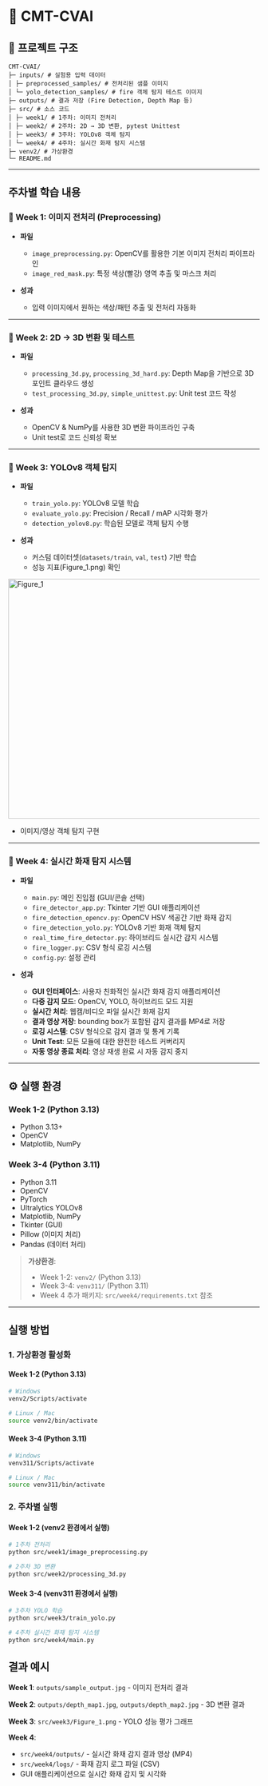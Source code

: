 # 📘 CMT-CVAI 

## 📂 프로젝트 구조
```
CMT-CVAI/
├─ inputs/ # 실험용 입력 데이터
│ ├─ preprocessed_samples/ # 전처리된 샘플 이미지
│ └─ yolo_detection_samples/ # fire 객체 탐지 테스트 이미지
├─ outputs/ # 결과 저장 (Fire Detection, Depth Map 등)
├─ src/ # 소스 코드
│ ├─ week1/ # 1주차: 이미지 전처리
│ ├─ week2/ # 2주차: 2D → 3D 변환, pytest Unittest
│ ├─ week3/ # 3주차: YOLOv8 객체 탐지
│ └─ week4/ # 4주차: 실시간 화재 탐지 시스템
├─ venv2/ # 가상환경
└─ README.md
```
---

## 주차별 학습 내용

### 🔹 Week 1: 이미지 전처리 (Preprocessing)
- **파일**  
  - `image_preprocessing.py`: OpenCV를 활용한 기본 이미지 전처리 파이프라인  
  - `image_red_mask.py`: 특정 색상(빨강) 영역 추출 및 마스크 처리  

- **성과**  
  - 입력 이미지에서 원하는 색상/패턴 추출 및 전처리 자동화  

---

### 🔹 Week 2: 2D → 3D 변환 및 테스트
- **파일**  
  - `processing_3d.py`, `processing_3d_hard.py`: Depth Map을 기반으로 3D 포인트 클라우드 생성  
  - `test_processing_3d.py`, `simple_unittest.py`: Unit test 코드 작성  

- **성과**  
  - OpenCV & NumPy를 사용한 3D 변환 파이프라인 구축  
  - Unit test로 코드 신뢰성 확보  

---

### 🔹 Week 3: YOLOv8 객체 탐지
- **파일**  
  - `train_yolo.py`: YOLOv8 모델 학습  
  - `evaluate_yolo.py`: Precision / Recall / mAP 시각화 평가  
  - `detection_yolov8.py`: 학습된 모델로 객체 탐지 수행  

- **성과**  
  - 커스텀 데이터셋(`datasets/train`, `val`, `test`) 기반 학습  
  - 성능 지표(Figure_1.png) 확인 
<img width="640" height="480" alt="Figure_1" src="https://github.com/user-attachments/assets/3c0afd22-d41d-4f3a-ad44-2b71ddcabe66" />
 
  - 이미지/영상 객체 탐지 구현  

---

### 🔹 Week 4: 실시간 화재 탐지 시스템
- **파일**  
  - `main.py`: 메인 진입점 (GUI/콘솔 선택)  
  - `fire_detector_app.py`: Tkinter 기반 GUI 애플리케이션  
  - `fire_detection_opencv.py`: OpenCV HSV 색공간 기반 화재 감지  
  - `fire_detection_yolo.py`: YOLOv8 기반 화재 객체 탐지  
  - `real_time_fire_detector.py`: 하이브리드 실시간 감지 시스템  
  - `fire_logger.py`: CSV 형식 로깅 시스템  
  - `config.py`: 설정 관리  

- **성과**  
  - **GUI 인터페이스**: 사용자 친화적인 실시간 화재 감지 애플리케이션  
  - **다중 감지 모드**: OpenCV, YOLO, 하이브리드 모드 지원  
  - **실시간 처리**: 웹캠/비디오 파일 실시간 화재 감지  
  - **결과 영상 저장**: bounding box가 포함된 감지 결과를 MP4로 저장  
  - **로깅 시스템**: CSV 형식으로 감지 결과 및 통계 기록  
  - **Unit Test**: 모든 모듈에 대한 완전한 테스트 커버리지  
  - **자동 영상 종료 처리**: 영상 재생 완료 시 자동 감지 중지  

---

## ⚙️ 실행 환경

### Week 1-2 (Python 3.13)
- Python 3.13+
- OpenCV
- Matplotlib, NumPy

### Week 3-4 (Python 3.11)
- Python 3.11
- OpenCV
- PyTorch
- Ultralytics YOLOv8
- Matplotlib, NumPy
- Tkinter (GUI)
- Pillow (이미지 처리)
- Pandas (데이터 처리)

> **가상환경**:  
> - Week 1-2: `venv2/` (Python 3.13)  
> - Week 3-4: `venv311/` (Python 3.11)  
> - Week 4 추가 패키지: `src/week4/requirements.txt` 참조

---

## 실행 방법

### 1. 가상환경 활성화

#### Week 1-2 (Python 3.13)
```bash
# Windows
venv2/Scripts/activate

# Linux / Mac
source venv2/bin/activate
```

#### Week 3-4 (Python 3.11)
```bash
# Windows
venv311/Scripts/activate

# Linux / Mac
source venv311/bin/activate
```

### 2. 주차별 실행

#### Week 1-2 (venv2 환경에서 실행)
```bash
# 1주차 전처리
python src/week1/image_preprocessing.py

# 2주차 3D 변환
python src/week2/processing_3d.py
```

#### Week 3-4 (venv311 환경에서 실행)
```bash
# 3주차 YOLO 학습
python src/week3/train_yolo.py

# 4주차 실시간 화재 탐지 시스템
python src/week4/main.py
```

## 결과 예시

**Week 1**: `outputs/sample_output.jpg` - 이미지 전처리 결과

**Week 2**: `outputs/depth_map1.jpg`, `outputs/depth_map2.jpg` - 3D 변환 결과

**Week 3**: `src/week3/Figure_1.png` - YOLO 성능 평가 그래프

**Week 4**: 
- `src/week4/outputs/` - 실시간 화재 감지 결과 영상 (MP4)
- `src/week4/logs/` - 화재 감지 로그 파일 (CSV)
- GUI 애플리케이션으로 실시간 화재 감지 및 시각화
